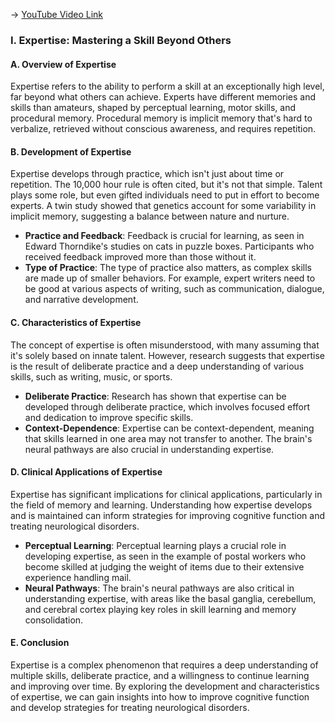 -> [YouTube Video Link](https://www.youtube.com/watch?v=jVjUV4WRBdY&list=PLWoagukcejEzsUVWwxBZzRnxFtQydsFSQ&index=11&pp=iAQB)

### I. Expertise: Mastering a Skill Beyond Others

#### A. Overview of Expertise

Expertise refers to the ability to perform a skill at an exceptionally high level, far beyond what others can achieve. Experts have different memories and skills than amateurs, shaped by perceptual learning, motor skills, and procedural memory. Procedural memory is implicit memory that's hard to verbalize, retrieved without conscious awareness, and requires repetition.

#### B. Development of Expertise

Expertise develops through practice, which isn't just about time or repetition. The 10,000 hour rule is often cited, but it's not that simple. Talent plays some role, but even gifted individuals need to put in effort to become experts. A twin study showed that genetics account for some variability in implicit memory, suggesting a balance between nature and nurture.

*   **Practice and Feedback**: Feedback is crucial for learning, as seen in Edward Thorndike's studies on cats in puzzle boxes. Participants who received feedback improved more than those without it.
*   **Type of Practice**: The type of practice also matters, as complex skills are made up of smaller behaviors. For example, expert writers need to be good at various aspects of writing, such as communication, dialogue, and narrative development.

#### C. Characteristics of Expertise

The concept of expertise is often misunderstood, with many assuming that it's solely based on innate talent. However, research suggests that expertise is the result of deliberate practice and a deep understanding of various skills, such as writing, music, or sports.

*   **Deliberate Practice**: Research has shown that expertise can be developed through deliberate practice, which involves focused effort and dedication to improve specific skills.
*   **Context-Dependence**: Expertise can be context-dependent, meaning that skills learned in one area may not transfer to another. The brain's neural pathways are also crucial in understanding expertise.

#### D. Clinical Applications of Expertise

Expertise has significant implications for clinical applications, particularly in the field of memory and learning. Understanding how expertise develops and is maintained can inform strategies for improving cognitive function and treating neurological disorders.

*   **Perceptual Learning**: Perceptual learning plays a crucial role in developing expertise, as seen in the example of postal workers who become skilled at judging the weight of items due to their extensive experience handling mail.
*   **Neural Pathways**: The brain's neural pathways are also critical in understanding expertise, with areas like the basal ganglia, cerebellum, and cerebral cortex playing key roles in skill learning and memory consolidation.

#### E. Conclusion

Expertise is a complex phenomenon that requires a deep understanding of multiple skills, deliberate practice, and a willingness to continue learning and improving over time. By exploring the development and characteristics of expertise, we can gain insights into how to improve cognitive function and develop strategies for treating neurological disorders.